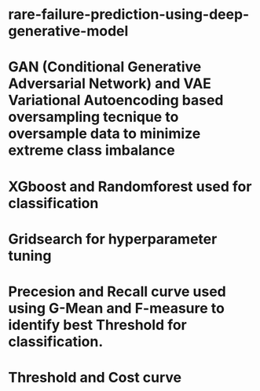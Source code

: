 # rare-failure-prediction-using-deep-generative-model
# GAN (Conditional Generative Adversarial Network) and VAE Variational Autoencoding based oversampling tecnique to oversample data to minimize extreme class imbalance
# XGboost and Randomforest used for classification
# Gridsearch for hyperparameter tuning
# Precesion and Recall curve used using G-Mean and F-measure to identify best Threshold for classification.
# Threshold and Cost curve 
